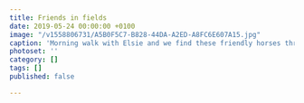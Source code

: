 ```yaml
---
title: Friends in fields
date: 2019-05-24 00:00:00 +0100
image: "/v1558806731/A5B0F5C7-B828-44DA-A2ED-A8FC6E607A15.jpg"
caption: 'Morning walk with Elsie and we find these friendly horses through the bushes. '
photoset: ''
category: []
tags: []
published: false

---
```

